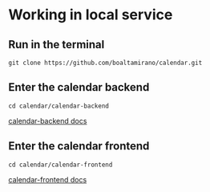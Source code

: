 # Working in local service

## Run in the terminal
```
git clone https://github.com/boaltamirano/calendar.git
```
## Enter the calendar backend
```
cd calendar/calendar-backend
```
[calendar-backend docs](./calendar-backend/readme.md)

## Enter the calendar frontend
```
cd calendar/calendar-frontend
```
[calendar-frontend docs](./calendar-frontend/readme.md)